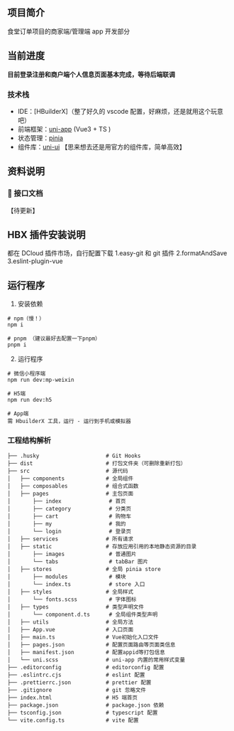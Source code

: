 ## 项目简介

食堂订单项目的商家端/管理端 app 开发部分

## 当前进度

**目前登录注册和商户端个人信息页面基本完成，等待后端联调**

### 技术栈

- IDE：[HBuilderX]（整了好久的 vscode 配置，好麻烦，还是就用这个玩意吧）
- 前端框架：[uni-app](https://uniapp.dcloud.net.cn/) (Vue3 + TS )
- 状态管理：[pinia](https://pinia.vuejs.org/zh/)
- 组件库：[uni-ui](https://uniapp.dcloud.net.cn/component/uniui/uni-ui.html)
  【思来想去还是用官方的组件库，简单高效】

## 资料说明

### 📗 接口文档

【待更新】

## HBX 插件安装说明

都在 DCloud 插件市场，自行配置下载
1.easy-git 和 git 插件
2.formatAndSave
3.eslint-plugin-vue

## 运行程序

1. 安装依赖

```shell
# npm（慢！）
npm i

# pnpm （建议最好去配置一下pnpm）
pnpm i
```

2. 运行程序

```shell
# 微信小程序端
npm run dev:mp-weixin

# H5端
npm run dev:h5

# App端
需 HbuilderX 工具，运行 - 运行到手机或模拟器
```

### 工程结构解析

```
├── .husky                     # Git Hooks
├── dist                       # 打包文件夹（可删除重新打包）
├── src                        # 源代码
│   ├── components             # 全局组件
│   ├── composables            # 组合式函数
│   ├── pages                  # 主包页面
│       ├── index               # 首页
│       ├── category            # 分类页
│       ├── cart                # 购物车
│       ├── my                  # 我的
│       └── login               # 登录页
│   ├── services               # 所有请求
│   ├── static                 # 存放应用引用的本地静态资源的目录
│       ├── images              # 普通图片
│       └── tabs                # tabBar 图片
│   ├── stores                 # 全局 pinia store
│       ├── modules             # 模块
│       └── index.ts            # store 入口
│   ├── styles                 # 全局样式
│       └── fonts.scss          # 字体图标
│   ├── types                  # 类型声明文件
│       └── component.d.ts      # 全局组件类型声明
│   ├── utils                  # 全局方法
│   ├── App.vue                # 入口页面
│   ├── main.ts                # Vue初始化入口文件
│   ├── pages.json             # 配置页面路由等页面类信息
│   ├── manifest.json          # 配置appid等打包信息
│   └── uni.scss               # uni-app 内置的常用样式变量
├── .editorconfig              # editorconfig 配置
├── .eslintrc.cjs              # eslint 配置
├── .prettierrc.json           # prettier 配置
├── .gitignore                 # git 忽略文件
├── index.html                 # H5 端首页
├── package.json               # package.json 依赖
├── tsconfig.json              # typescript 配置
└── vite.config.ts             # vite 配置
```
